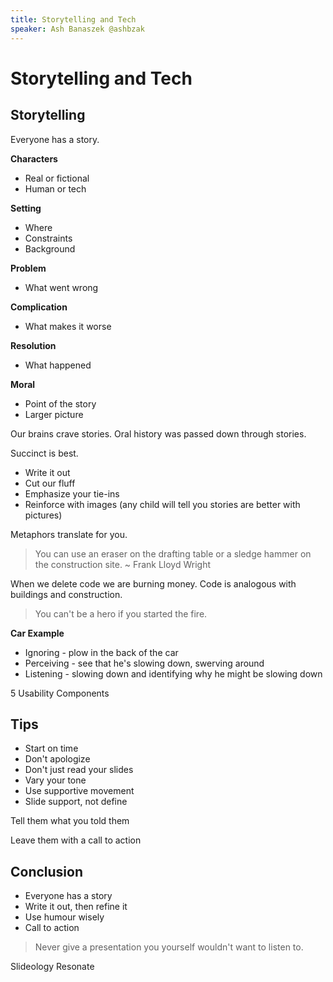 ```yaml
---
title: Storytelling and Tech
speaker: Ash Banaszek @ashbzak
---
```


# Storytelling and Tech

## Storytelling

Everyone has a story.

**Characters**

- Real or fictional
- Human or tech

**Setting**

- Where
- Constraints
- Background

**Problem**

- What went wrong

**Complication**

- What makes it worse

**Resolution**

- What happened

**Moral**

- Point of the story
- Larger picture


Our brains crave stories. Oral history was passed down through stories.

Succinct is best.

- Write it out
- Cut our fluff
- Emphasize your tie-ins
- Reinforce with images (any child will tell you stories are better with pictures)

Metaphors translate for you.

> You can use an eraser on the drafting table or a sledge hammer on the construction site.
> ~ Frank Lloyd Wright

When we delete code we are burning money. Code is analogous with buildings and construction.

> You can't be a hero if you started the fire.

**Car Example**

- Ignoring - plow in the back of the car
- Perceiving - see that he's slowing down, swerving around
- Listening - slowing down and identifying why he might be slowing down

5 Usability Components

## Tips

- Start on time
- Don't apologize
- Don't just read your slides
- Vary your tone
- Use supportive movement
- Slide support, not define

Tell them what you told them

Leave them with a call to action

## Conclusion
- Everyone has a story
- Write it out, then refine it
- Use humour wisely
- Call to action

> Never give a presentation you yourself wouldn't want to listen to.

Slideology
Resonate
